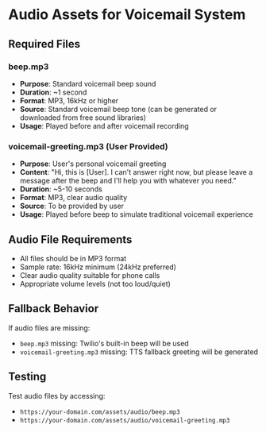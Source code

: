 # Audio Assets for Voicemail System

## Required Files

### beep.mp3
- **Purpose**: Standard voicemail beep sound
- **Duration**: ~1 second
- **Format**: MP3, 16kHz or higher
- **Source**: Standard voicemail beep tone (can be generated or downloaded from free sound libraries)
- **Usage**: Played before and after voicemail recording

### voicemail-greeting.mp3 (User Provided)
- **Purpose**: User's personal voicemail greeting
- **Content**: "Hi, this is [User]. I can't answer right now, but please leave a message after the beep and I'll help you with whatever you need."
- **Duration**: ~5-10 seconds
- **Format**: MP3, clear audio quality
- **Source**: To be provided by user
- **Usage**: Played before beep to simulate traditional voicemail experience

## Audio File Requirements
- All files should be in MP3 format
- Sample rate: 16kHz minimum (24kHz preferred)
- Clear audio quality suitable for phone calls
- Appropriate volume levels (not too loud/quiet)

## Fallback Behavior
If audio files are missing:
- `beep.mp3` missing: Twilio's built-in beep will be used
- `voicemail-greeting.mp3` missing: TTS fallback greeting will be generated

## Testing
Test audio files by accessing:
- `https://your-domain.com/assets/audio/beep.mp3`
- `https://your-domain.com/assets/audio/voicemail-greeting.mp3`